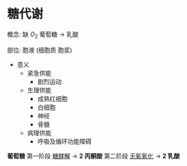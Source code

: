 # 糖代谢

概念: 缺 $O_2$ 葡萄糖 $\to$ 乳酸

部位: 胞液 (细胞质 胞浆)

+   意义
    +   紧急供能
        +   剧烈运动
    +   生理供能
        +   成熟红细胞
        +   白细胞
        +   神经
        +   骨髓
    +   病理供能
        +   呼吸及循环功能障碍

**葡萄糖** 第一阶段 <u>糖酵解</u> $\to$ **2 丙酮酸** 第二阶段 <u>无氧氧化</u> $\to$ **2 乳酸**


